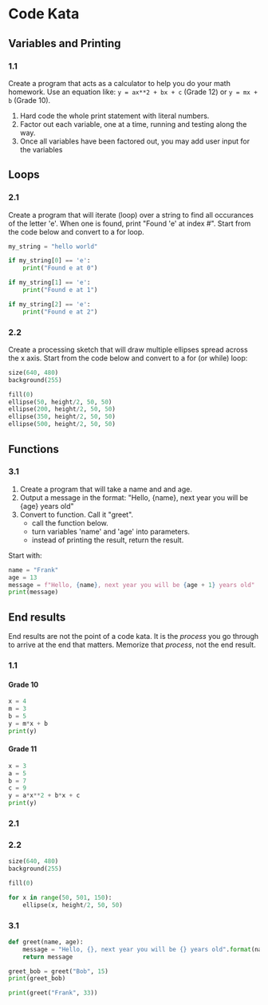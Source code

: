 # Code Kata

## Variables and Printing
### 1.1
Create a program that acts as a calculator to help you do your math homework. Use an equation like: `y = ax**2 + bx + c` (Grade 12) or `y = mx + b` (Grade 10).
1. Hard code the whole print statement with literal numbers.
2. Factor out each variable, one at a time, running and testing along the way.
3. Once all variables have been factored out, you may add user input for the variables

## Loops
### 2.1
Create a program that will iterate (loop) over a string to find all occurances of the letter 'e'. When one is found, print "Found 'e' at index #". Start from the code below and convert to a for loop.
```python
my_string = "hello world"

if my_string[0] == 'e':
    print("Found e at 0")

if my_string[1] == 'e':
    print("Found e at 1")

if my_string[2] == 'e':
    print("Found e at 2")
```

### 2.2
Create a processing sketch that will draw multiple ellipses spread across the x axis. Start from the code below and convert to a for (or while) loop:
```python
size(640, 480)
background(255)

fill(0)
ellipse(50, height/2, 50, 50)
ellipse(200, height/2, 50, 50)
ellipse(350, height/2, 50, 50)
ellipse(500, height/2, 50, 50)
```

## Functions
### 3.1
1. Create a program that will take a name and and age.
2. Output a message in the format:
   "Hello, {name}, next year you will be {age} years old"
3. Convert to function. Call it "greet".
   - call the function below.
   - turn variables 'name' and 'age' into parameters.
   - instead of printing the result, return the result.

Start with:
```python
name = "Frank"
age = 13
message = f"Hello, {name}, next year you will be {age + 1} years old"
print(message)
```

## End results
End results are not the point of a code kata. It is the *process* you go through to arrive at the end that matters. Memorize that *process*, not the end result. 

### 1.1
#### Grade 10
```python
x = 4
m = 3
b = 5
y = m*x + b
print(y)
```
#### Grade 11
```python
x = 3
a = 5
b = 7
c = 9
y = a*x**2 + b*x + c
print(y)
```

### 2.1

### 2.2
```python
size(640, 480)
background(255)

fill(0)

for x in range(50, 501, 150):
    ellipse(x, height/2, 50, 50)
```

### 3.1
```python
def greet(name, age):
    message = "Hello, {}, next year you will be {} years old".format(name, age + 1)
    return message

greet_bob = greet("Bob", 15)
print(greet_bob)

print(greet("Frank", 33))
```
